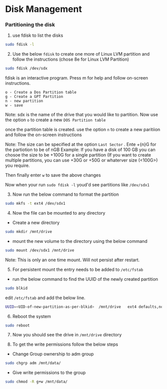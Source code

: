 # Disk Management

### Partitioning the disk

1. use fdisk to list the disks

```bash
sudo fdisk -l
```

2. Use the below `fdisk` to create one more of Linux LVM partition
and follow the instructions (chose 8e for Linux LVM Partition)

```bash
sudo fdisk /dev/sdx
```

fdisk is an interactive program. Press m for help and follow on-screen instructions.

```
o - Create a Dos Partition table
g - Create a GPT Partition 
n - new partition
w - save
```


Note: sdx is the name of the drive that you would like to partition.
Now use the option `o` to create a new `DOS Partition table`

once the partition table is created. use the option `n` to create a new paritiion 
and follow the on-screen instructions

Note: The size can be specified at the option `Last Sector` . Ente +{n}G for the partiotion to be of nGB
Example: If you have a disk of 100 GB you can chosoe the size to be 
+100G for a single partition
(If you want to create multiple partitions, you can use +30G or +50G or whaterver size (<100G>) you require.  

Then finally enter `w` to save the above changes

Now when your run `sudo fdisk -l` youd'd see partitions like `/dev/sdx1` 

3. Now run the below command to format the partition

```bash
sudo mkfs -t ext4 /dev/sdx1
```

4. Now the file can be mounted to any directory
- Create a new directory 

```bash
sudo mkdir /mnt/drive
```

- mount the new volume to the directory using the below command

```bash
sudo mount /dev/sdx1 /mnt/drive
```

Note: This is only an one time mount. Will not persist after restart.

5. For persistent mount the entry needs to be added to `/etc/fstab`
- run the below command to find the UUID of the newly created partition

```bash
sudo blkid
```
edit `/etc/fstab` and add the below line. 

```bash
UUID=<UID-of-new-partition-as-per-blkid>  /mnt/drive   ext4 defaults,nofail   1   2
```

6. Reboot the system

```bash
sudo reboot
```

7. Now you should see the drive in `/mnt/drive` directory
    
8. To get the write permissions follow the below steps
- Change Group ownership to adm group

```bash
sudo chgrp adm /mnt/data/
```
- Give write permissions to the group

```bash
sudo chmod -R g+w /mnt/data/
```


